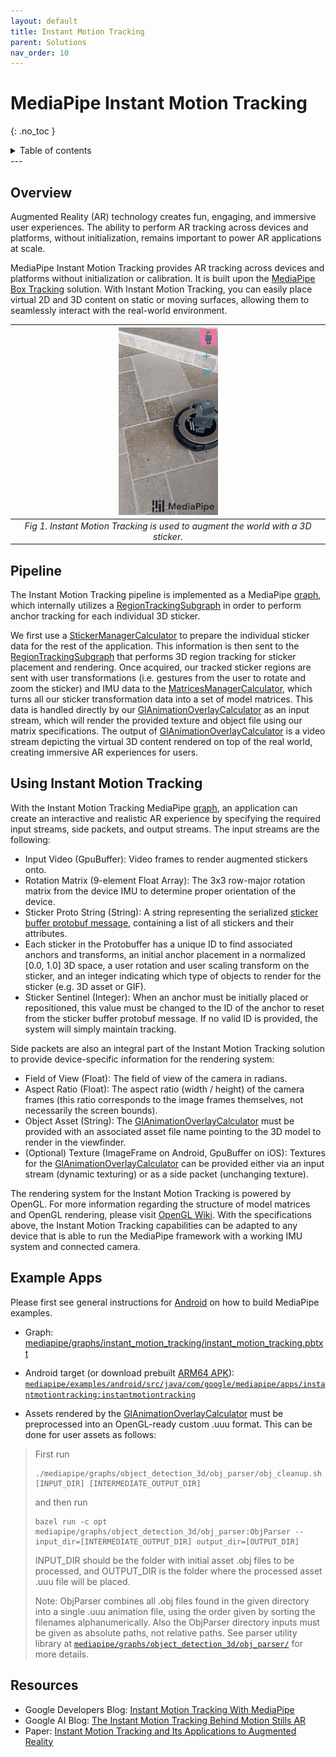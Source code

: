 ```yaml
---
layout: default
title: Instant Motion Tracking
parent: Solutions
nav_order: 10
---
```


# MediaPipe Instant Motion Tracking
{: .no_toc }

<details close markdown="block">
  <summary>
    Table of contents
  </summary>
  {: .text-delta }
1. TOC
{:toc}
</details>
---

## Overview

Augmented Reality (AR) technology creates fun, engaging, and immersive user
experiences. The ability to perform AR tracking across devices and platforms,
without initialization, remains important to power AR applications at scale.

MediaPipe Instant Motion Tracking provides AR tracking across devices and
platforms without initialization or calibration. It is built upon the
[MediaPipe Box Tracking](./box_tracking.md) solution. With Instant Motion
Tracking, you can easily place virtual 2D and 3D content on static or moving
surfaces, allowing them to seamlessly interact with the real-world environment.

![instant_motion_tracking_android_small](../images/mobile/instant_motion_tracking_android_small.gif) |
:-----------------------------------------------------------------------: |
*Fig 1. Instant Motion Tracking is used to augment the world with a 3D sticker.* |

## Pipeline

The Instant Motion Tracking pipeline is implemented as a MediaPipe
[graph](https://github.com/google/mediapipe/tree/master/mediapipe/graphs/instant_motion_tracking/instant_motion_tracking.pbtxt),
which internally utilizes a
[RegionTrackingSubgraph](https://github.com/google/mediapipe/tree/master/mediapipe/graphs/instant_motion_tracking/subgraphs/region_tracking.pbtxt)
in order to perform anchor tracking for each individual 3D sticker.

We first use a
[StickerManagerCalculator](https://github.com/google/mediapipe/tree/master/mediapipe/graphs/instant_motion_tracking/calculators/sticker_manager_calculator.cc)
to prepare the individual sticker data for the rest of the application. This
information is then sent to the
[RegionTrackingSubgraph](https://github.com/google/mediapipe/tree/master/mediapipe/graphs/instant_motion_tracking/subgraphs/region_tracking.pbtxt)
that performs 3D region tracking for sticker placement and rendering. Once
acquired, our tracked sticker regions are sent with user transformations (i.e.
gestures from the user to rotate and zoom the sticker) and IMU data to the
[MatricesManagerCalculator](https://github.com/google/mediapipe/tree/master/mediapipe/graphs/instant_motion_tracking/calculators/matrices_manager_calculator.cc),
which turns all our sticker transformation data into a set of model matrices.
This data is handled directly by our
[GlAnimationOverlayCalculator](https://github.com/google/mediapipe/tree/master/mediapipe/graphs/object_detection_3d/calculators/gl_animation_overlay_calculator.cc)
as an input stream, which will render the provided texture and object file using
our matrix specifications. The output of
[GlAnimationOverlayCalculator](https://github.com/google/mediapipe/tree/master/mediapipe/graphs/object_detection_3d/calculators/gl_animation_overlay_calculator.cc)
is a video stream depicting the virtual 3D content rendered on top of the real
world, creating immersive AR experiences for users.

## Using Instant Motion Tracking

With the Instant Motion Tracking MediaPipe [graph](https://github.com/google/mediapipe/tree/master/mediapipe/graphs/instant_motion_tracking/instant_motion_tracking.pbtxt),
an application can create an interactive and realistic AR experience by
specifying the required input streams, side packets, and output streams.
The input streams are the following:

*    Input Video (GpuBuffer): Video frames to render augmented stickers onto.
*    Rotation Matrix (9-element Float Array): The 3x3 row-major rotation
matrix from the device IMU to determine proper orientation of the device.
*    Sticker Proto String (String): A string representing the
serialized [sticker buffer protobuf message](https://github.com/google/mediapipe/tree/master/mediapipe/graphs/instant_motion_tracking/calculators/sticker_buffer.proto),
containing a list of all stickers and their attributes.
  *    Each sticker in the Protobuffer has a unique ID to find associated
  anchors and transforms, an initial anchor placement in a normalized [0.0, 1.0]
  3D space, a user rotation and user scaling transform on the sticker,
  and an integer indicating which type of objects to render for the
  sticker (e.g. 3D asset or GIF).
*    Sticker Sentinel (Integer): When an anchor must be initially placed or
repositioned, this value must be changed to the ID of the anchor to reset from
the sticker buffer protobuf message. If no valid ID is provided, the system
will simply maintain tracking.

Side packets are also an integral part of the Instant Motion Tracking solution
to provide device-specific information for the rendering system:

*   Field of View (Float): The field of view of the camera in radians.
*   Aspect Ratio (Float): The aspect ratio (width / height) of the camera frames
    (this ratio corresponds to the image frames themselves, not necessarily the
    screen bounds).
*   Object Asset (String): The
    [GlAnimationOverlayCalculator](https://github.com/google/mediapipe/tree/master/mediapipe/graphs/object_detection_3d/calculators/gl_animation_overlay_calculator.cc)
    must be provided with an associated asset file name pointing to the 3D model
    to render in the viewfinder.
*   (Optional) Texture (ImageFrame on Android, GpuBuffer on iOS): Textures for
    the
    [GlAnimationOverlayCalculator](https://github.com/google/mediapipe/tree/master/mediapipe/graphs/object_detection_3d/calculators/gl_animation_overlay_calculator.cc)
    can be provided either via an input stream (dynamic texturing) or as a side
    packet (unchanging texture).

The rendering system for the Instant Motion Tracking is powered by OpenGL. For
more information regarding the structure of model matrices and OpenGL rendering,
please visit [OpenGL Wiki](https://www.khronos.org/opengl/wiki/). With the
specifications above, the Instant Motion Tracking capabilities can be adapted to
any device that is able to run the MediaPipe framework with a working IMU system
and connected camera.

## Example Apps

Please first see general instructions for
[Android](../getting_started/android.md) on how to build MediaPipe examples.

* Graph: [mediapipe/graphs/instant_motion_tracking/instant_motion_tracking.pbtxt](https://github.com/google/mediapipe/tree/master/mediapipe/graphs/instant_motion_tracking/instant_motion_tracking.pbtxt)

* Android target (or download prebuilt [ARM64 APK](https://drive.google.com/file/d/1KnaBBoKpCHR73nOBJ4fL_YdWVTAcwe6L/view?usp=sharing)):
[`mediapipe/examples/android/src/java/com/google/mediapipe/apps/instantmotiontracking:instantmotiontracking`](https://github.com/google/mediapipe/tree/master/mediapipe/examples/android/src/java/com/google/mediapipe/apps/instantmotiontracking/BUILD)

* Assets rendered by the [GlAnimationOverlayCalculator](https://github.com/google/mediapipe/tree/master/mediapipe/graphs/object_detection_3d/calculators/gl_animation_overlay_calculator.cc) must be preprocessed into an OpenGL-ready custom .uuu format. This can be done
for user assets as follows:
> First run
>
> ```shell
> ./mediapipe/graphs/object_detection_3d/obj_parser/obj_cleanup.sh [INPUT_DIR] [INTERMEDIATE_OUTPUT_DIR]
> ```
> and then run
>
> ```build
> bazel run -c opt mediapipe/graphs/object_detection_3d/obj_parser:ObjParser -- input_dir=[INTERMEDIATE_OUTPUT_DIR] output_dir=[OUTPUT_DIR]
> ```
> INPUT_DIR should be the folder with initial asset .obj files to be processed,
> and OUTPUT_DIR is the folder where the processed asset .uuu file will be placed.
>
> Note: ObjParser combines all .obj files found in the given directory into a
> single .uuu animation file, using the order given by sorting the filenames alphanumerically. Also the ObjParser directory inputs must be given as
> absolute paths, not relative paths. See parser utility library at [`mediapipe/graphs/object_detection_3d/obj_parser/`](https://github.com/google/mediapipe/tree/master/mediapipe/graphs/object_detection_3d/obj_parser/) for more details.

## Resources

*   Google Developers Blog:
    [Instant Motion Tracking With MediaPipe](https://developers.googleblog.com/2020/08/instant-motion-tracking-with-mediapipe.html)
*   Google AI Blog:
    [The Instant Motion Tracking Behind Motion Stills AR](https://ai.googleblog.com/2018/02/the-instant-motion-tracking-behind.html)
*   Paper:
    [Instant Motion Tracking and Its Applications to Augmented Reality](https://arxiv.org/abs/1907.06796)
